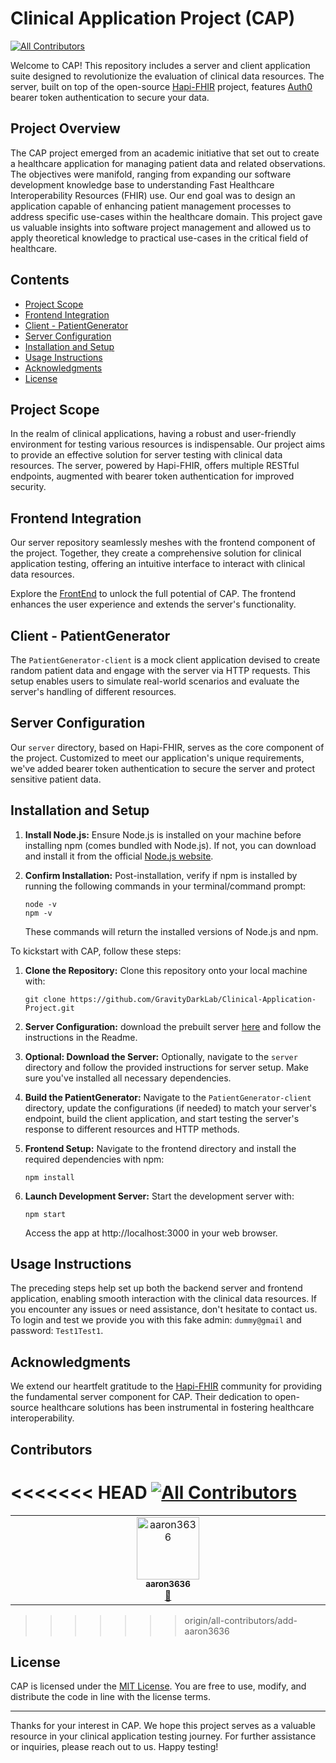 # Clinical Application Project (CAP)
<!-- ALL-CONTRIBUTORS-BADGE:START - Do not remove or modify this section -->
[![All Contributors](https://img.shields.io/badge/all_contributors-1-orange.svg?style=flat-square)](#contributors-)
<!-- ALL-CONTRIBUTORS-BADGE:END -->

Welcome to CAP! This repository includes a server and client application suite designed to revolutionize the evaluation of clinical data resources. The server, built on top of the open-source [Hapi-FHIR](https://hapifhir.io/) project, features [Auth0](https://auth0.com/) bearer token authentication to secure your data.

## Project Overview

The CAP project emerged from an academic initiative that set out to create a healthcare application for managing patient data and related observations. The objectives were manifold, ranging from expanding our software development knowledge base to understanding Fast Healthcare Interoperability Resources (FHIR) use. Our end goal was to design an application capable of enhancing patient management processes to address specific use-cases within the healthcare domain. This project gave us valuable insights into software project management and allowed us to apply theoretical knowledge to practical use-cases in the critical field of healthcare.

## Contents

- [Project Scope](#project-scope)
- [Frontend Integration](#frontend-integration)
- [Client - PatientGenerator](#client---patientgenerator)
- [Server Configuration](#server-configuration)
- [Installation and Setup](#installation-and-setup)
- [Usage Instructions](#usage-instructions)
- [Acknowledgments](#acknowledgments)
- [License](#license)

## Project Scope

In the realm of clinical applications, having a robust and user-friendly environment for testing various resources is indispensable. Our project aims to provide an effective solution for server testing with clinical data resources. The server, powered by Hapi-FHIR, offers multiple RESTful endpoints, augmented with bearer token authentication for improved security.

## Frontend Integration

Our server repository seamlessly meshes with the frontend component of the project. Together, they create a comprehensive solution for clinical application testing, offering an intuitive interface to interact with clinical data resources.

Explore the [FrontEnd](https://github.com/GravityDarkLab/Clinical-Application-Project/tree/main/Front-end) to unlock the full potential of CAP. The frontend enhances the user experience and extends the server's functionality.

## Client - PatientGenerator

The `PatientGenerator-client` is a mock client application devised to create random patient data and engage with the server via HTTP requests. This setup enables users to simulate real-world scenarios and evaluate the server's handling of different resources.

## Server Configuration

Our `server` directory, based on Hapi-FHIR, serves as the core component of the project. Customized to meet our application's unique requirements, we've added bearer token authentication to secure the server and protect sensitive patient data.

## Installation and Setup

1. **Install Node.js:**
   Ensure Node.js is installed on your machine before installing npm (comes bundled with Node.js). If not, you can download and install it from the official [Node.js website](https://nodejs.org/).

2. **Confirm Installation:**
   Post-installation, verify if npm is installed by running the following commands in your terminal/command prompt:
   ```
   node -v
   npm -v
   ```
   These commands will return the installed versions of Node.js and npm.

To kickstart with CAP, follow these steps:

1. **Clone the Repository:** Clone this repository onto your local machine with:
   ```
   git clone https://github.com/GravityDarkLab/Clinical-Application-Project.git
   ```

2. **Server Configuration:** download the prebuilt server [here](https://drive.google.com/drive/folders/1pery1-VEiU5qInV35zOIW4Vb3jjmPfdU?usp=drive_link) and follow the instructions in the Readme.

3. **Optional: Download the Server:** Optionally, navigate to the `server` directory and follow the provided instructions for server setup. Make sure you've installed all necessary dependencies.

4. **Build the PatientGenerator:** Navigate to the `PatientGenerator-client` directory, update the configurations (if needed) to match your server's endpoint, build the client application, and start testing the server's response to different resources and HTTP methods.

5. **Frontend Setup:** Navigate to the frontend directory and install the required dependencies with npm:
   ```
   npm install
   ```

6. **Launch Development Server:** Start the development server with:
   ```
   npm start
   ```
   Access the app at http://localhost:3000 in your web browser.

## Usage Instructions

The preceding steps help set up both the backend server and frontend application, enabling smooth interaction with the clinical data resources. If you encounter any issues or need assistance, don't hesitate to contact us.
To login and test we provide you with this fake admin: `dummy@gmail` and password: `Test1Test1`. 

## Acknowledgments

We extend our heartfelt gratitude to the [Hapi-FHIR](https://github.com/hapifhir/hapi-fhir-jpaserver-starter) community for providing the fundamental server component for CAP. Their dedication to open-source healthcare solutions has been instrumental in fostering healthcare interoperability.

## Contributors
<!-- ALL-CONTRIBUTORS-LIST:START - Do not remove or modify this section -->
<!-- prettier-ignore-start -->
<!-- markdownlint-disable -->
<<<<<<< HEAD
[![All Contributors](https://img.shields.io/github/all-contributors/GravityDarkLab/Clinical-Application-Project/?color=ee8449&style=flat-square)](#contributors)
=======
<table>
  <tbody>
    <tr>
      <td align="center" valign="top" width="14.28%"><a href="https://github.com/aaron3636"><img src="https://avatars.githubusercontent.com/u/103128387?v=4?s=100" width="100px;" alt="aaron3636"/><br /><sub><b>aaron3636</b></sub></a><br /><a href="#projectManagement-aaron3636" title="Project Management">📆</a></td>
    </tr>
  </tbody>
</table>

<!-- markdownlint-restore -->
<!-- prettier-ignore-end -->

<!-- ALL-CONTRIBUTORS-LIST:END -->
<!-- markdownlint-disable -->

>>>>>>> origin/all-contributors/add-aaron3636
<!-- markdownlint-restore -->
<!-- prettier-ignore-end -->

<!-- ALL-CONTRIBUTORS-LIST:END -->
## License

CAP is licensed under the [MIT License](LICENSE). You are free to use, modify, and distribute the code in line with the license terms.

---

Thanks for your interest in CAP. We hope this project serves as a valuable resource in your clinical application testing journey. For further assistance or inquiries, please reach out to us. Happy testing!
